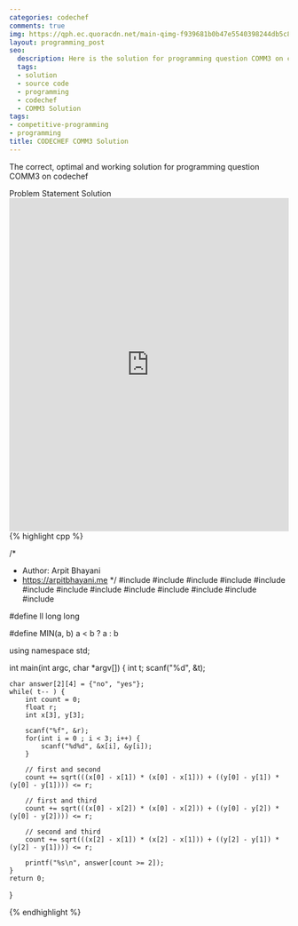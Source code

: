 ```yaml
---
categories: codechef
comments: true
img: https://qph.ec.quoracdn.net/main-qimg-f939681b0b47e5540398244db5c8966f?convert_to_webp=true
layout: programming_post
seo:
  description: Here is the solution for programming question COMM3 on codechef
  tags:
  - solution
  - source code
  - programming
  - codechef
  - COMM3 Solution
tags:
- competitive-programming
- programming
title: CODECHEF COMM3 Solution
---
```

The correct, optimal and working solution for programming question COMM3 on codechef

<div class="ui secondary pointing large menu">
  <a class="grey item" data-tab="problem-statement">
    Problem Statement
  </a>
  <a class="active item grey" data-tab="solution">
    Solution
  </a>
</div>
<div class="ui bottom attached tab" data-tab="problem-statement">
    <iframe src="https://www.codechef.com/problems/COMM3" width="100%" height="600px" style="overflow: scroll; border: none;"></iframe>
</div>
<div class="ui bottom attached active tab" data-tab="solution">
{% highlight cpp %}

/*
 *  Author: Arpit Bhayani
 *  https://arpitbhayani.me
 */
#include <cmath>
#include <cstdio>
#include <cstdlib>
#include <climits>
#include <deque>
#include <iostream>
#include <list>
#include <limits>
#include <map>
#include <queue>
#include <set>
#include <stack>
#include <vector>

#define ll long long

#define MIN(a, b) a < b ? a : b

using namespace std;

int main(int argc, char *argv[]) {
    int t;
    scanf("%d", &t);

    char answer[2][4] = {"no", "yes"};
    while( t-- ) {
        int count = 0;
        float r;
        int x[3], y[3];

        scanf("%f", &r);
        for(int i = 0 ; i < 3; i++) {
            scanf("%d%d", &x[i], &y[i]);
        }

        // first and second
        count += sqrt(((x[0] - x[1]) * (x[0] - x[1])) + ((y[0] - y[1]) * (y[0] - y[1]))) <= r;

        // first and third
        count += sqrt(((x[0] - x[2]) * (x[0] - x[2])) + ((y[0] - y[2]) * (y[0] - y[2]))) <= r;

        // second and third
        count += sqrt(((x[2] - x[1]) * (x[2] - x[1])) + ((y[2] - y[1]) * (y[2] - y[1]))) <= r;

        printf("%s\n", answer[count >= 2]);
    }
    return 0;
}


{% endhighlight %}
</div>
